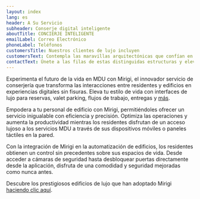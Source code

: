 ```yaml
---
layout: index
lang: es
header: A Su Servicio
subheader: Conserje digital inteligente
aboutTitle: CONCIERJE INTELIGENTE
emailLabel: Correo Electrónico
phoneLabel: Teléfonos
customersTitle: Nuestros clientes de lujo incluyen
customersText: Contempla las maravillas arquitectónicas que confían en Mirigi por su excelencia operativa. Estos edificios icónicos son parte de nuestra estimada clientela, mostrando la integración perfecta y la eficiencia superior que Mirigi aporta.
contactText: Únete a las filas de estas distinguidas estructuras y eleva el potencial de tu edificio con Mirigi. Contáctanos a través de cualquiera de nuestros canales para programar una demostración y descubrir cómo el asesoramiento digital de Mirigi puede impulsar tu desarrollo. Experimenta la transformación e innovación que solo Mirigi puede ofrecer!
---
```

Experimenta el futuro de la vida en MDU con Mirigi, el innovador servicio de conserjería que transforma las interacciones entre residentes y edificios en experiencias digitales sin fisuras. Eleva tu estilo de vida con interfaces de lujo para reservas, valet parking, flujos de trabajo, entregas y <a href='#features' class='js-scroll-trigger'>más</a>.

Empodera a tu personal de edificio con Mirigi, permitiéndoles ofrecer un servicio inigualable con eficiencia y precisión. Optimiza las operaciones y aumenta la productividad mientras los residentes disfrutan de un acceso lujoso a los servicios MDU a través de sus dispositivos móviles o paneles táctiles en la pared.

Con la integración de Mirigi en la automatización de edificios, los residentes obtienen un control sin precedentes sobre sus espacios de vida. Desde acceder a cámaras de seguridad hasta desbloquear puertas directamente desde la aplicación, disfruta de una comodidad y seguridad mejoradas como nunca antes.

Descubre los prestigiosos edificios de lujo que han adoptado Mirigi <a href='#customers' class='js-scroll-trigger'>haciendo clic aquí</a>.
